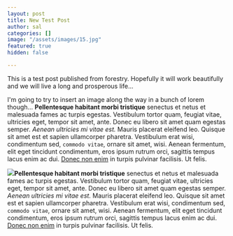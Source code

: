 ```yaml
---
layout: post
title: New Test Post
author: sal
categories: []
image: "/assets/images/15.jpg"
featured: true
hidden: false

---
```

This is a test post published from forestry. Hopefully it will work beautifully and we will live a long and prosperous life...

I'm going to try to insert an image along the way in a bunch of lorem though... **Pellentesque habitant morbi tristique** senectus et netus et malesuada fames ac turpis egestas. Vestibulum tortor quam, feugiat vitae, ultricies eget, tempor sit amet, ante. Donec eu libero sit amet quam egestas semper. _Aenean ultricies mi vitae est._ Mauris placerat eleifend leo. Quisque sit amet est et sapien ullamcorper pharetra. Vestibulum erat wisi, condimentum sed, `commodo vitae`, ornare sit amet, wisi. Aenean fermentum, elit eget tincidunt condimentum, eros ipsum rutrum orci, sagittis tempus lacus enim ac dui. [Donec non enim](https://nandomoreirame.github.io/end2end/blog/2015/lorem/#) in turpis pulvinar facilisis. Ut felis.

**![](/assets/images/7.jpg)Pellentesque habitant morbi tristique** senectus et netus et malesuada fames ac turpis egestas. Vestibulum tortor quam, feugiat vitae, ultricies eget, tempor sit amet, ante. Donec eu libero sit amet quam egestas semper. _Aenean ultricies mi vitae est._ Mauris placerat eleifend leo. Quisque sit amet est et sapien ullamcorper pharetra. Vestibulum erat wisi, condimentum sed, `commodo vitae`, ornare sit amet, wisi. Aenean fermentum, elit eget tincidunt condimentum, eros ipsum rutrum orci, sagittis tempus lacus enim ac dui. [Donec non enim](https://nandomoreirame.github.io/end2end/blog/2015/lorem/#) in turpis pulvinar facilisis. Ut felis.
